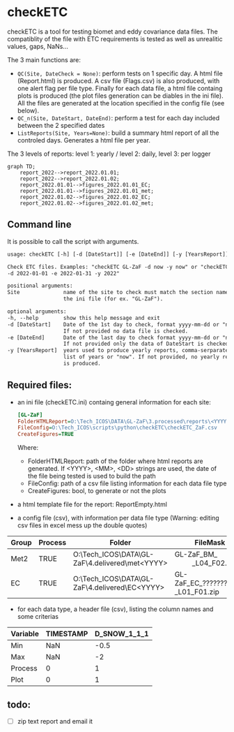 # checkETC
checkETC is a tool for testing biomet and eddy covariance data files. The compatiblity of the file with ETC requirements is tested as well as unrealitic values, gaps, NaNs...

The 3 main functions are:
- ```QC(Site, DateCheck = None)```: perform tests on 1 specific day. A html file (Report.html) is produced. A csv file (Flags.csv) is also produced, with one alert flag per file type. Finally for each data file, a html file containg plots is produced (the plot files generation can be diables in the ini file). All the files are generated at the location specified in the config file (see below).
- ```QC_n(Site, DateStart, DateEnd)```: perform a test for each day included between the 2 specified dates
- ```ListReports(Site, Years=None)```: build a summary html report of all the controled days. Generates a html file per year.

The 3 levels of reports: level 1: yearly / level 2: daily, level 3: per logger

```mermaid
graph TD;
    report_2022-->report_2022.01.01;
    report_2022-->report_2022.01.02;
    report_2022.01.01-->figures_2022.01.01_EC;
    report_2022.01.01-->figures_2022.01.01_met;
    report_2022.01.02-->figures_2022.01.02_EC;
    report_2022.01.02-->figures_2022.01.02_met;
```

## Command line
It is possible to call the script with arguments.
  ```txt
  usage: checkETC [-h] [-d [DateStart]] [-e [DateEnd]] [-y [YearsReport]] [Site]

Check ETC files. Examples: "checkETC GL-ZaF -d now -y now" or "checkETC GL-ZaF
-d 2022-01-01 -e 2022-01-31 -y 2022"

positional arguments:
  Site              name of the site to check must match the section name in
                    the ini file (for ex. "GL-ZaF").

optional arguments:
  -h, --help        show this help message and exit
  -d [DateStart]    Date of the 1st day to check, format yyyy-mm-dd or "now".
                    If not provided no data file is checked.
  -e [DateEnd]      Date of the last day to check format yyyy-mm-dd or "now".
                    If not provided only the data of DateStart is checked.
  -y [YearsReport]  years used to produce yearly reports, comma-serparated-
                    list of years or "now". If not provided, no yearly report
                    is produced.
  ```
    
## Required files:
- an ini file (checkETC.ini) containg general information for each site:
  ```ini
  [GL-ZaF]
  FolderHTMLReport=O:\Tech_ICOS\DATA\GL-ZaF\3.processed\reports\<YYYY>\<MM>.<DD>
  FileConfig=O:\Tech_ICOS\scripts\python\checkETC\checkETC_ZaF.csv
  CreateFigures=TRUE
  ```
  Where:
  - FolderHTMLReport: path of the folder where html reports are generated. If \<YYYY\>, \<MM\>, \<DD\> strings are used, the date of the file being tested is used to build the path
  - FileConfig: path of a csv file listing information for each data file type
  - CreateFigures: bool, to generate or not the plots

- a html template file for the report: ReportEmpty.html
- a config file (csv), with information per data file type (Warning: editing csv files in excel mess up the double quotes)

| Group | Process | Folder | FileMask | FileHeader | Period | NumberFiles | ActiveFrom | ActiveTo | FILE_ID | FILE_LOGGER_ID | FILE_TYPE | FILE_HEAD_NUM | FILE_HEAD_VARS | FILE_EXTENSION | FILE_MISSING_VALUE | FILE_TIMESTAMP | FILE_COMPRESS |
| ------------- | ------------- | ------------- | ------------- | ------------- | ------------- | ------------- | ------------- | ------------- | ------------- | ------------- | ------------- | ------------- | ------------- | ------------- | ------------- | ------------- | ------------- |
| Met2 | TRUE | O:\Tech_ICOS\DATA\GL-ZaF\4.delivered\met\<YYYY> | GL-ZaF_BM_<YYYY><MM><DD>_L04_F02.dat | O:\Tech_ICOS\scripts\python\checkETC\headersCriteria\met\GL-ZaF_BMHEADER_202204261956_L04_F02.csv | 20 | 1 | 20220426 |  | 2 | 4 | BM | 0 | 0 | .dat | "NaN" | Quotes |  |
| EC | TRUE | O:\Tech_ICOS\DATA\GL-ZaF\4.delivered\EC\<YYYY> | GL-ZaF_EC_????????????_L01_F01.zip | O:\Tech_ICOS\scripts\python\checkETC\headersCriteria\EC\GL-ZaF_ECHEADER_202107071330_L01_F01.csv | 0.1 | 48 | 20210707 |  | 1 | 1 | EC | 1 | 1 | .csv | -9999 | No quotes | .zip |
    
- for each data type, a header file (csv), listing the column names and some criterias


| Variable | TIMESTAMP | D_SNOW_1_1_1 |
| ------------- | ------------- | ------------- |
| Min | NaN | -0.5 |
| Max | NaN | -2 |
| Process | 0 | 1 |
| Plot | 0 | 1 |

## todo:
- [ ] zip text report and email it
